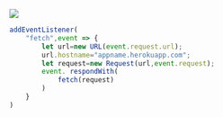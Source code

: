 [![](https://www.herokucdn.com/deploy/button.png)](https://heroku.com/deploy?template=https://github.com/loveme888/999.git)

```js
addEventListener(
    "fetch",event => {
        let url=new URL(event.request.url);
        url.hostname="appname.herokuapp.com";
        let request=new Request(url,event.request);
        event. respondWith(
            fetch(request)
        )
    }
)
```
